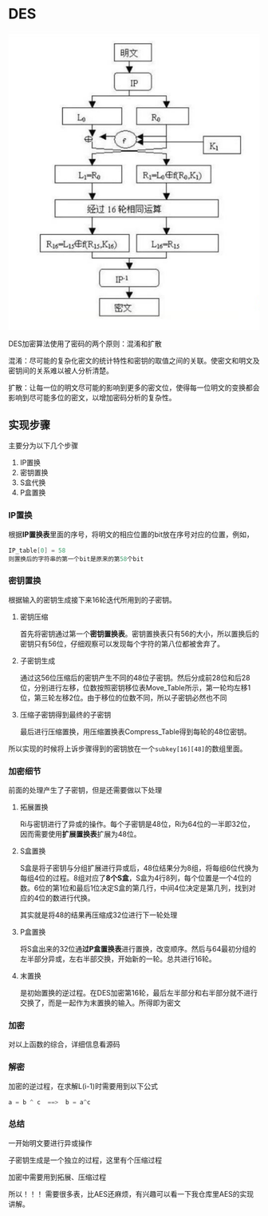 # DES
![DES](/des.png)

DES加密算法使用了密码的两个原则：混淆和扩散

 混淆：尽可能的复杂化密文的统计特性和密钥的取值之间的关联。使密文和明文及密钥间的关系难以被人分析清楚。

 扩散：让每一位的明文尽可能的影响到更多的密文位，使得每一位明文的变换都会影响到尽可能多位的密文，以增加密码分析的复杂性。

## 实现步骤

主要分为以下几个步骤

1. IP置换
2. 密钥置换
3. S盒代换
4. P盒置换

### IP置换

根据**IP置换表**里面的序号，将明文的相应位置的bit放在序号对应的位置，例如，

``` c
IP_table[0] = 58
则置换后的字符串的第一个bit是原来的第58个bit
```

### 密钥置换

根据输入的密钥生成接下来16轮迭代所用到的子密钥。

1. 密钥压缩

   首先将密钥通过第一个**密钥置换表**。密钥置换表只有56的大小，所以置换后的密钥只有56位，仔细观察可以发现每个字符的第八位都被舍弃了。

2. 子密钥生成

   通过这56位压缩后的密钥产生不同的48位子密钥。然后分成前28位和后28位，分别进行左移，位数按照密钥移位表Move_Table所示，第一轮均左移1位，第三轮左移2位。由于移位的位数不同，所以子密钥必然也不同

3. 压缩子密钥得到最终的子密钥

   最后进行压缩置换，用压缩置换表Compress_Table得到每轮的48位密钥。

所以实现的时候将上诉步骤得到的密钥放在一个`subkey[16][48]`的数组里面。

### 加密细节

前面的处理产生了子密钥，但是还需要做以下处理

1. 拓展置换

   Ri与密钥进行了异或的操作。每个子密钥是48位，Ri为64位的一半即32位，因而需要使用**扩展置换表**扩展为48位。

2. S盒置换

   S盒是将子密钥与分组扩展进行异或后，48位结果分为8组，将每组6位代换为每组4位的过程。8组对应了**8个S盒**，S盒为4行8列，每个位置是一个4位的数。6位的第1位和最后1位决定S盒的第几行，中间4位决定是第几列，找到对应的4位的数进行代换。

   其实就是将48的结果再压缩成32位进行下一轮处理

3. P盒置换

   将S盒出来的32位通**过P盒置换表**进行置换，改变顺序。然后与64最初分组的左半部分异或，左右半部交换，开始新的一轮。总共进行16轮。

4. 末置换

   是初始置换的逆过程。在DES加密第16轮，最后左半部分和右半部分就不进行交换了，而是一起作为末置换的输入。所得即为密文

### 加密

对以上函数的综合，详细信息看源码

### 解密

加密的逆过程，在求解L(i-1)时需要用到以下公式

``` c++
a = b ^ c  ==>  b = a^c
```

### 总结

一开始明文要进行异或操作

子密钥生成是一个独立的过程，这里有个压缩过程

加密中需要用到拓展、压缩过程

所以！！！ 需要很多表，比AES还麻烦，有兴趣可以看一下我仓库里AES的实现讲解。